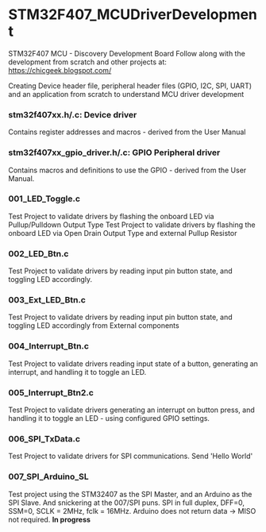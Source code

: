 # STM32F407_MCUDriverDevelopment
STM32F407 MCU - Discovery Development Board 
Follow along with the development from scratch and other projects at: https://chicgeek.blogspot.com/

Creating Device header file, peripheral header files (GPIO, I2C, SPI, UART) and an application from scratch to understand MCU driver development

### stm32f407xx.h/.c: Device driver  
Contains register addresses and macros - derived from the User Manual

### stm32f407xx_gpio_driver.h/.c: GPIO Peripheral driver 
Contains macros and definitions to use the GPIO - derived from the User Manual.

### 001_LED_Toggle.c
Test Project to validate drivers by flashing the onboard LED via Pullup/Pulldown Output Type
Test Project to validate drivers by flashing the onboard LED via Open Drain Output Type and external Pullup Resistor

### 002_LED_Btn.c
Test Project to validate drivers by reading input pin button state, and toggling LED accordingly.

### 003_Ext_LED_Btn.c
Test Project to validate drivers by reading input pin button state, and toggling LED accordingly from External components

### 004_Interrupt_Btn.c
Test Project to validate drivers reading input state of a button, generating an interrupt, and handling it to toggle an LED.

### 005_Interrupt_Btn2.c
Test Project to validate drivers generating an interrupt on button press, and handling it to toggle an LED - using configured GPIO settings.

### 006_SPI_TxData.c
Test Project to validate drivers for SPI communications.  Send 'Hello World'

### 007_SPI_Arduino_SL
Test project using the STM32407 as the SPI Master, and an Arduino as the SPI Slave.  And snickering at the 007/SPI puns.
SPI in full duplex, DFF=0, SSM=0, SCLK = 2MHz, fclk = 16MHz.  Arduino does not return data -> MISO not required.
**In progress**
